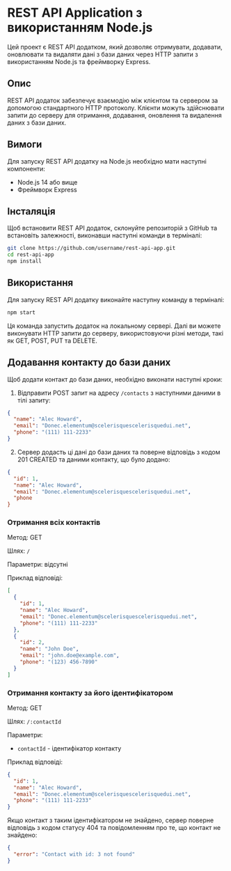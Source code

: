 # REST API Application з використанням Node.js

Цей проект є REST API додатком, який дозволяє отримувати, додавати, оновлювати та видаляти дані з бази даних через HTTP запити з використанням Node.js та фреймворку Express.

## Опис

REST API додаток забезпечує взаємодію між клієнтом та сервером за допомогою стандартного HTTP протоколу. Клієнти можуть здійснювати запити до серверу для отримання, додавання, оновлення та видалення даних з бази даних.

## Вимоги

Для запуску REST API додатку на Node.js необхідно мати наступні компоненти:

- Node.js 14 або вище
- Фреймворк Express

## Інсталяція

Щоб встановити REST API додаток, склонуйте репозиторій з GitHub та встановіть залежності, виконавши наступні команди в терміналі:

```bash
git clone https://github.com/username/rest-api-app.git
cd rest-api-app
npm install
```

## Використання

Для запуску REST API додатку виконайте наступну команду в терміналі:

```bash
npm start
```

Ця команда запустить додаток на локальному сервері. Далі ви можете виконувати HTTP запити до серверу, використовуючи різні методи, такі як GET, POST, PUT та DELETE.

## Додавання контакту до бази даних

Щоб додати контакт до бази даних, необхідно виконати наступні кроки:

1. Відправити POST запит на адресу `/contacts` з наступними даними в тілі запиту:

```json
{
  "name": "Alec Howard",
  "email": "Donec.elementum@scelerisquescelerisquedui.net",
  "phone": "(111) 111-2233"
}
```

2. Сервер додасть ці дані до бази даних та поверне відповідь з кодом 201 CREATED та даними контакту, що було додано:

```json
{
  "id": 1,
  "name": "Alec Howard",
  "email": "Donec.elementum@scelerisquescelerisquedui.net",
  "phone
}
```

### Отримання всіх контактів

Метод: GET

Шлях: `/`

Параметри: відсутні

Приклад відповіді:

```json
[
  {
    "id": 1,
    "name": "Alec Howard",
    "email": "Donec.elementum@scelerisquescelerisquedui.net",
    "phone": "(111) 111-2233"
  },
  {
    "id": 2,
    "name": "John Doe",
    "email": "john.doe@example.com",
    "phone": "(123) 456-7890"
  }
]
```

### Отримання контакту за його ідентифікатором

Метод: GET

Шлях: `/:contactId`

Параметри:

- `contactId` - ідентифікатор контакту

Приклад відповіді:

```json
{
  "id": 1,
  "name": "Alec Howard",
  "email": "Donec.elementum@scelerisquescelerisquedui.net",
  "phone": "(111) 111-2233"
}
```

Якщо контакт з таким ідентифікатором не знайдено, сервер поверне відповідь з кодом статусу 404 та повідомленням про те, що контакт не знайдено:

```json
{
  "error": "Contact with id: 3 not found"
}
```
